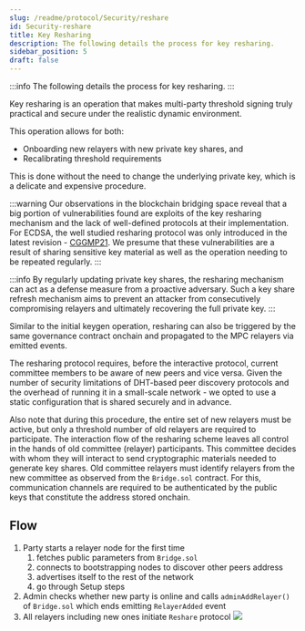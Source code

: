 ```yaml
---
slug: /readme/protocol/Security/reshare
id: Security-reshare
title: Key Resharing
description: The following details the process for key resharing.
sidebar_position: 5
draft: false
---
```


:::info
The following details the process for key resharing.
:::

Key resharing is an operation that makes multi-party threshold signing truly practical and secure under the realistic dynamic environment. 

This operation allows for both:
- Onboarding new relayers with new private key shares, and 
- Recalibrating threshold requirements 

This is done without the need to change the underlying private key, which is a delicate and expensive procedure.

:::warning
Our observations in the blockchain bridging space reveal that a big portion of vulnerabilities found are exploits of the key resharing mechanism and the lack of well-defined protocols at their implementation. For ECDSA, the well studied resharing protocol was only introduced in the latest revision - [CGGMP21](https://eprint.iacr.org/2021/060). We presume that these vulnerabilities are a result of sharing sensitive key material as well as the operation needing to be repeated regularly.
:::

:::info
By regularly updating private key shares, the resharing mechanism can act as a defense measure from a proactive adversary. Such a key share refresh mechanism aims to prevent an attacker from consecutively compromising relayers and ultimately recovering the full private key.
:::

Similar to the initial keygen operation, resharing can also be triggered by the same governance contract onchain and propagated to the MPC relayers via emitted events. 

The resharing protocol requires, before the interactive protocol, current committee members to be aware of new peers and vice versa. Given the number of security limitations of DHT-based peer discovery protocols and the overhead of running it in a small-scale network - we opted to use a static configuration that is shared securely and in advance.

Also note that during this procedure, the entire set of new relayers must be active, but only a threshold number of old relayers are required to participate. The interaction flow of the resharing scheme leaves all control in the hands of old committee (relayer) participants. This committee decides with whom they will interact to send cryptographic materials needed to generate key shares. Old committee relayers must identify relayers from the new committee as observed from the `Bridge.sol` contract. For this, communication channels are required to be authenticated by the public keys that constitute the address stored onchain.

## Flow

1. Party starts a relayer node for the first time
    1. fetches public parameters from `Bridge.sol`
    2. connects to bootstrapping nodes to discover other peers address
    3. advertises itself to the rest of the network
    4. go through Setup steps
2. Admin checks whether new party is online and calls `adminAddRelayer()` of `Bridge.sol` which ends emitting `RelayerAdded` event
3. All relayers including new ones initiate `Reshare` protocol
  ![](<../../../static/assets/keyshare_flow.png>)
